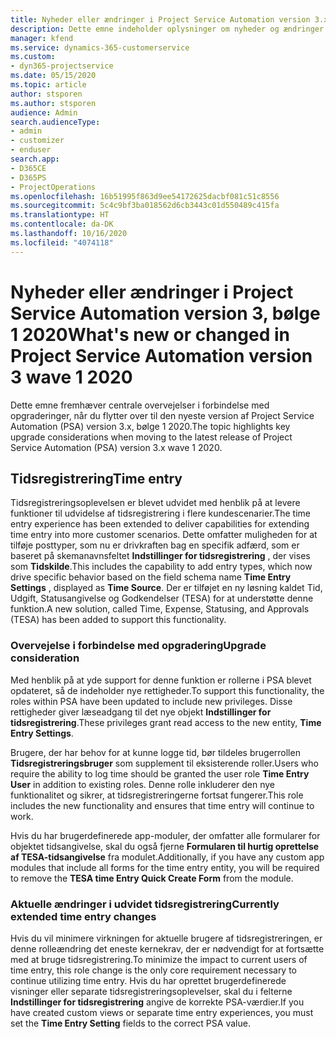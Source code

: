 ```yaml
---
title: Nyheder eller ændringer i Project Service Automation version 3.x, bølge 1 2020
description: Dette emne indeholder oplysninger om nyheder og ændringer i Project Service Automation version 3, bølge 1 2020.
manager: kfend
ms.service: dynamics-365-customerservice
ms.custom:
- dyn365-projectservice
ms.date: 05/15/2020
ms.topic: article
author: stsporen
ms.author: stsporen
audience: Admin
search.audienceType:
- admin
- customizer
- enduser
search.app:
- D365CE
- D365PS
- ProjectOperations
ms.openlocfilehash: 16b51995f863d9ee54172625dacbf081c51c8556
ms.sourcegitcommit: 5c4c9bf3ba018562d6cb3443c01d550489c415fa
ms.translationtype: HT
ms.contentlocale: da-DK
ms.lasthandoff: 10/16/2020
ms.locfileid: "4074118"
---
```

# <a name="whats-new-or-changed-in-project-service-automation-version-3-wave-1-2020"></a><span data-ttu-id="44833-103">Nyheder eller ændringer i Project Service Automation version 3, bølge 1 2020</span><span class="sxs-lookup"><span data-stu-id="44833-103">What's new or changed in Project Service Automation version 3 wave 1 2020</span></span>
<span data-ttu-id="44833-104">Dette emne fremhæver centrale overvejelser i forbindelse med opgraderinger, når du flytter over til den nyeste version af Project Service Automation (PSA) version 3.x, bølge 1 2020.</span><span class="sxs-lookup"><span data-stu-id="44833-104">The topic highlights key upgrade considerations when moving to the latest release of Project Service Automation (PSA) version 3.x wave 1 2020.</span></span>

## <a name="time-entry"></a><span data-ttu-id="44833-105">Tidsregistrering</span><span class="sxs-lookup"><span data-stu-id="44833-105">Time entry</span></span>
<span data-ttu-id="44833-106">Tidsregistreringsoplevelsen er blevet udvidet med henblik på at levere funktioner til udvidelse af tidsregistrering i flere kundescenarier.</span><span class="sxs-lookup"><span data-stu-id="44833-106">The time entry experience has been extended to deliver capabilities for extending time entry into more customer scenarios.</span></span> <span data-ttu-id="44833-107">Dette omfatter muligheden for at tilføje posttyper, som nu er drivkraften bag en specifik adfærd, som er baseret på skemanavnsfeltet **Indstillinger for tidsregistrering** , der vises som **Tidskilde**.</span><span class="sxs-lookup"><span data-stu-id="44833-107">This includes the capability to add entry types, which now drive specific behavior based on the field schema name **Time Entry Settings** , displayed as **Time Source**.</span></span> <span data-ttu-id="44833-108">Der er tilføjet en ny løsning kaldet Tid, Udgift, Statusangivelse og Godkendelser (TESA) for at understøtte denne funktion.</span><span class="sxs-lookup"><span data-stu-id="44833-108">A new solution, called Time, Expense, Statusing, and Approvals (TESA) has been added to support this functionality.</span></span>

### <a name="upgrade-consideration"></a><span data-ttu-id="44833-109">Overvejelse i forbindelse med opgradering</span><span class="sxs-lookup"><span data-stu-id="44833-109">Upgrade consideration</span></span>
<span data-ttu-id="44833-110">Med henblik på at yde support for denne funktion er rollerne i PSA blevet opdateret, så de indeholder nye rettigheder.</span><span class="sxs-lookup"><span data-stu-id="44833-110">To support this functionality, the roles within PSA have been updated to include new privileges.</span></span> <span data-ttu-id="44833-111">Disse rettigheder giver læseadgang til det nye objekt **Indstillinger for tidsregistrering**.</span><span class="sxs-lookup"><span data-stu-id="44833-111">These privileges grant read access to the new entity, **Time Entry Settings**.</span></span>

<span data-ttu-id="44833-112">Brugere, der har behov for at kunne logge tid, bør tildeles brugerrollen **Tidsregistreringsbruger** som supplement til eksisterende roller.</span><span class="sxs-lookup"><span data-stu-id="44833-112">Users who require the ability to log time should be granted the user role **Time Entry User** in addition to existing roles.</span></span> <span data-ttu-id="44833-113">Denne rolle inkluderer den nye funktionalitet og sikrer, at tidsregistreringerne fortsat fungerer.</span><span class="sxs-lookup"><span data-stu-id="44833-113">This role includes the new functionality and ensures that time entry will continue to work.</span></span>

<span data-ttu-id="44833-114">Hvis du har brugerdefinerede app-moduler, der omfatter alle formularer for objektet tidsangivelse, skal du også fjerne **Formularen til hurtig oprettelse af TESA-tidsangivelse** fra modulet.</span><span class="sxs-lookup"><span data-stu-id="44833-114">Additionally, if you have any custom app modules that include all forms for the time entry entity, you will be required to remove the **TESA time Entry Quick Create Form** from the module.</span></span>

### <a name="currently-extended-time-entry-changes"></a><span data-ttu-id="44833-115">Aktuelle ændringer i udvidet tidsregistrering</span><span class="sxs-lookup"><span data-stu-id="44833-115">Currently extended time entry changes</span></span>
<span data-ttu-id="44833-116">Hvis du vil minimere virkningen for aktuelle brugere af tidsregistreringen, er denne rolleændring det eneste kernekrav, der er nødvendigt for at fortsætte med at bruge tidsregistrering.</span><span class="sxs-lookup"><span data-stu-id="44833-116">To minimize the impact to current users of time entry, this role change is the only core requirement necessary to continue utilizing time entry.</span></span> <span data-ttu-id="44833-117">Hvis du har oprettet brugerdefinerede visninger eller separate tidsregistreringsoplevelser, skal du i felterne **Indstillinger for tidsregistrering** angive de korrekte PSA-værdier.</span><span class="sxs-lookup"><span data-stu-id="44833-117">If you have created custom views or separate time entry experiences, you must set the **Time Entry Setting** fields to the correct PSA value.</span></span>
